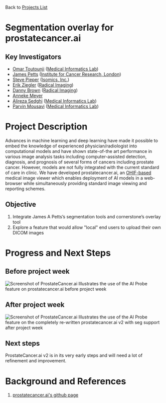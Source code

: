 Back to [Projects List](../../README.md#ProjectsList)

# Segmentation overlay for prostatecancer.ai

## Key Investigators

- [Omar Toutounji][omar] ([Medical Informatics Lab][med-i-lab])
- [James Petts][james] ([Institute for Cancer Research, London][icr-london])
- [Steve Pieper][steve] ([Isomics, Inc.][Isomics])
- [Erik Ziegler][erik] ([Radical Imaging][radical])
- [Danny Brown][danny] ([Radical Imaging][radical])
- [Anneke Meyer][anneke] 
- [Alireza Sedghi][alireza] ([Medical Informatics Lab][med-i-lab])
- [Parvin Mousavi][parvin] ([Medical Informatics Lab][med-i-lab])

# Project Description

Advances in machine learning and deep learning have made it possible to embed the knowledge of experienced physician/radiologist into computational models and have shown state-of-the art performance in various image analysis tasks including computer-assisted detection, diagnosis, and prognosis of several forms of cancers including prostate cancer. However, models are not fully integrated with the current standard of care in clinic. We have developed prostatecancer.ai, an [OHIF-based][ohif] medical image viewer which enables deployment of AI models in a web-browser while simultaneously providing standard image viewing and reporting schemes.

## Objective

1. Integrate James A Petts’s segmentation tools and cornerstone’s overlay tool
2. Explore a feature that would allow "local" end users to upload their own DICOM images

# Progress and Next Steps

## Before project week
![Screenshot of ProstateCancer.ai](https://github.com/NA-MIC/ProjectWeek/blob/master/PW31_2019_Boston/Projects/SegOverlay_ProstateCancerAI/Screenshot_ProstateCancerAI.PNG)
Illustrates the use of the AI Probe feature on prostatecancer.ai before project week

## After project week
![Screenshot of ProstateCancer.ai](https://github.com/NA-MIC/ProjectWeek/blob/master/PW31_2019_Boston/Projects/SegOverlay_ProstateCancerAI/Screenshot_AfterProjectWeek.png)
Illustrates the use of the AI Probe feature on the completely re-written prostatecancer.ai v2 with seg support after project week

## Next steps

ProstateCancer.ai v2 is in its very early steps and will need a lot of refinement and improvement.


# Background and References

1. [prostatecancer.ai's github page][prostatecancer.ai-github]


[radical]: http://radicalimaging.com/
[icr-london]: https://www.icr.ac.uk/
[omar]: https://github.com/omartoutounji
[james]: https://github.com/jamesapetts
[erik]: https://github.com/swederik
[danny]: https://github.com/dannyrb
[med-i-lab]: http://medi.cs.queensu.ca/
[alireza]: https://github.com/sedghi
[steve]: https://github.com/pieper
[Isomics]: http://isomics.com
[anneke]: https://github.com/AnnekeMeyer
[prostatecancer.ai-github]: https://github.com/Tesseract-MI/prostatecancer.ai
[parvin]: http://medi.cs.queensu.ca/users/parvin-mousavi
[ohif]: http://ohif.org/
